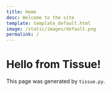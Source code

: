 ```yaml
---
title: Home
desc: Welcome to the site
template: template_default.html
image: /static/images/default.png
permalink: /
---
```


# Hello from Tissue!

This page was generated by `tissue.py`.
